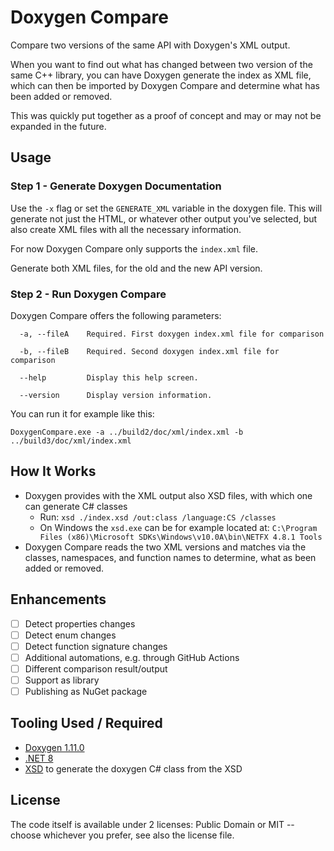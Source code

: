 # Doxygen Compare

Compare two versions of the same API with Doxygen's XML output.

When you want to find out what has changed between two version of the same C++
library, you can have Doxygen generate the index as XML file, which can then
be imported by Doxygen Compare and determine what has been added or removed.

This was quickly put together as a proof of concept and may or may not be
expanded in the future.

## Usage

### Step 1 - Generate Doxygen Documentation

Use the `-x` flag or set the `GENERATE_XML` variable in the doxygen file. This
will generate not just the HTML, or whatever other output you've selected, but
also create XML files with all the necessary information.

For now Doxygen Compare only supports the `index.xml` file.

Generate both XML files, for the old and the new API version.

### Step 2 - Run Doxygen Compare

Doxygen Compare offers the following parameters:

```
  -a, --fileA    Required. First doxygen index.xml file for comparison

  -b, --fileB    Required. Second doxygen index.xml file for comparison

  --help         Display this help screen.

  --version      Display version information.
```

You can run it for example like this:

```
DoxygenCompare.exe -a ../build2/doc/xml/index.xml -b ../build3/doc/xml/index.xml
```

## How It Works

-   Doxygen provides with the XML output also XSD files, with which one can
    generate C# classes
    -   Run: `xsd ./index.xsd /out:class /language:CS /classes`
    -   On Windows the `xsd.exe` can be for example located at: `C:\Program Files (x86)\Microsoft SDKs\Windows\v10.0A\bin\NETFX 4.8.1 Tools`
-   Doxygen Compare reads the two XML versions and matches via the classes,
    namespaces, and function names to determine, what as been added or removed.

## Enhancements

-   [ ] Detect properties changes
-   [ ] Detect enum changes
-   [ ] Detect function signature changes
-   [ ] Additional automations, e.g. through GitHub Actions
-   [ ] Different comparison result/output
-   [ ] Support as library
-   [ ] Publishing as NuGet package

## Tooling Used / Required

-   [Doxygen 1.11.0](https://www.doxygen.nl/)
-   [.NET 8](https://dotnet.microsoft.com/en-us/download/dotnet/8.0)
-   [XSD](https://learn.microsoft.com/en-us/dotnet/standard/serialization/xml-schema-def-tool-gen) to generate the doxygen C# class from the XSD

## License

The code itself is available under 2 licenses: Public Domain or MIT -- choose whichever you prefer, see also the license file.
